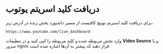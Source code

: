 # دریافت کلید اسریتم یوتوب

برای دریافت کلید استریم توییچ کافیست از مسیر داشبورد پخش زنده در آدرس زیر،
```
https://www.youtube.com/live_dashboard
```

وارد بخش مربوطه شده و کلید مربوطه را کپی کنید و در تنظیمات **Video Source** و یا سرور ngnix قرار دهید که پیشتر به آن‌ها اشاره شده است.